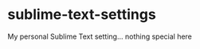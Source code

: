 sublime-text-settings
=====================

My personal Sublime Text setting... nothing special here
